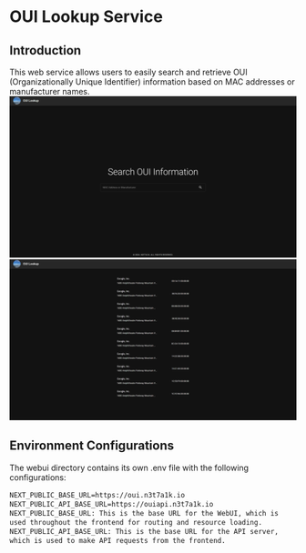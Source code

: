 # OUI Lookup Service
## Introduction
This web service allows users to easily search and retrieve OUI (Organizationally Unique Identifier) information based on MAC addresses or manufacturer names.
![Home](img/1.png)
![Search](img/2.png)

## Environment Configurations
The webui directory contains its own .env file with the following configurations:
```
NEXT_PUBLIC_BASE_URL=https://oui.n3t7a1k.io
NEXT_PUBLIC_API_BASE_URL=https://ouiapi.n3t7a1k.io
NEXT_PUBLIC_BASE_URL: This is the base URL for the WebUI, which is used throughout the frontend for routing and resource loading.
NEXT_PUBLIC_API_BASE_URL: This is the base URL for the API server, which is used to make API requests from the frontend.
```

